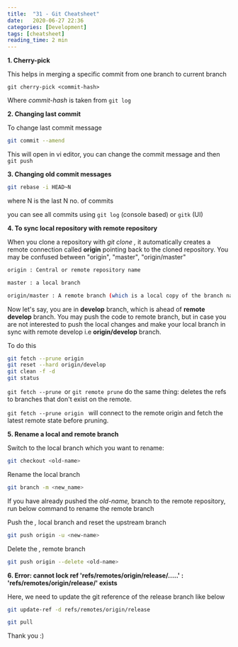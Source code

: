 ```yaml
---
title:  "31 - Git Cheatsheet"
date:   2020-06-27 22:36
categories: [Development]
tags: [cheatsheet]
reading_time: 2 min
---
```


**1. Cherry-pick**

This helps in merging a specific commit from one branch to current branch

```
git cherry-pick <commit-hash>
```

Where *commit-hash* is taken from ```git log```

**2. Changing last commit**‌

To change last commit message

```bash
git commit --amend
```

This will open in vi editor, you can change the commit message and then ```git push```

**3. Changing old commit messages**

```bash
git rebase -i HEAD~N
```

where N is the last N no. of commits

you can see all commits using ```git log``` (console based) or ```gitk``` (UI)‌

**4. To sync local repository with remote repository**

When you clone a repository with *git clone ,* it automatically creates a remote connection called **origin** pointing back to the cloned repository. You may be confused between "origin", "master", "origin/master"‌

```bash
origin : Central or remote repository name
```

```bash
master : a local branch
```

```bash
origin/master : A remote branch (which is a local copy of the branch named "master" on the remote named "origin"
```

Now let's say, you are in **develop** branch, which is ahead of **remote develop** branch. You may push the code to remote branch, but in case you are not interested to push the local changes and make your local branch in sync with remote develop i.e **origin/develop** branch. 

To do this

```bash
git fetch --prune origin
git reset --hard origin/develop
git clean -f -d
git status
```

```git fetch --prune ```or ```git remote prune``` do the same thing: deletes the refs to branches that don't exist on the remote.

`git fetch --prune origin ` will connect to the remote origin and fetch the latest remote state before pruning.

**5. Rename a local and remote branch**

Switch to the local branch which you want to rename:

```bash
git checkout <old-name>
```

Rename the local branch

```bash
git branch -m <new_name>
```

If you have already pushed the *old-name,* branch to the remote repository, run below command to rename the remote branch

Push the *<new-name>,* local branch and reset the upstream branch

```bash
git push origin -u <new-name>
```

Delete the *<old-name>,* remote branch

```bash
git push origin --delete <old-name>
```

**6. Error: cannot lock ref 'refs/remotes/origin/release/.....' : 'refs/remotes/origin/release/' exists**

Here, we need to update the git reference of the release branch like below

```bash
git update-ref -d refs/remotes/origin/release

git pull
```

Thank you :)